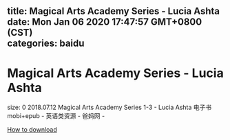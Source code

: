 
title: Magical Arts Academy Series - Lucia Ashta
date: Mon Jan 06 2020 17:47:57 GMT+0800 (CST)    
categories: baidu
---

# Magical Arts Academy Series - Lucia Ashta
size: 0
 2018.07.12 Magical Arts Academy Series 1-3 - Lucia Ashta 电子书mobi+epub - 英语类资源 - 爸妈网 -
 

[How to download](https://bpcam.bemobtrk.com/go/2ceec3aa-1ca2-46d6-b9ff-aaa5c184517c?jno=5137)